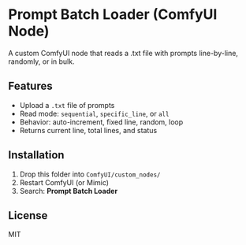 # Prompt Batch Loader (ComfyUI Node)

A custom ComfyUI node that reads a .txt file with prompts line-by-line, randomly, or in bulk.

## Features
- Upload a `.txt` file of prompts
- Read mode: `sequential`, `specific_line`, or `all`
- Behavior: auto-increment, fixed line, random, loop
- Returns current line, total lines, and status

## Installation

1. Drop this folder into `ComfyUI/custom_nodes/`
2. Restart ComfyUI (or Mimic)
3. Search: **Prompt Batch Loader**

## License
MIT
